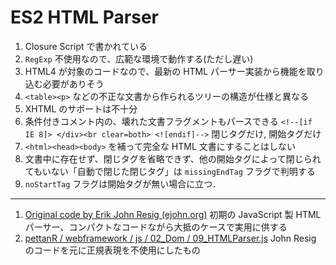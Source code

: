 # ES2 HTML Parser

1. Closure Script で書かれている
2. `RegExp` 不使用なので、広範な環境で動作する(ただし遅い)
3. HTML4 が対象のコードなので、最新の HTML パーサー実装から機能を取り込む必要がありそう
4. `<table><p>` などの不正な文書から作られるツリーの構造が仕様と異なる
5. XHTML のサポートは不十分
6. 条件付きコメント内の、壊れた文書フラグメントもパースできる `<!--[if IE 8]> </div><br clear=both> <![endif]-->` 閉じタグだけ, 開始タグだけ
7. `<html><head><body>` を補って完全な HTML 文書にすることはしない
8. 文書中に存在せず、閉じタグを省略できず、他の開始タグによって閉じられてもいない「自動で閉じた閉じタグ」は `missingEndTag` フラグで判明する
9. `noStartTag` フラグは開始タグが無い場合に立つ．

---

1. [Original code by Erik John Resig (ejohn.org)](http://ejohn.org/blog/pure-javascript-html-parser/) 初期の JavaScript 製 HTML パーサー、コンパクトなコードながら大抵のケースで実用に供する
2. [pettanR / webframework / js / 02_Dom / 09_HTMLParser.js](https://github.com/pettanR/webframework/blob/38d5bab145631f33b0e9988dfb704252884b5986/js/02_dom/09_XHTMLParser.js) John Resig のコードを元に正規表現を不使用にしたもの
